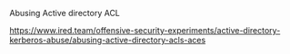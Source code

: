 Abusing Active directory ACL



https://www.ired.team/offensive-security-experiments/active-directory-kerberos-abuse/abusing-active-directory-acls-aces